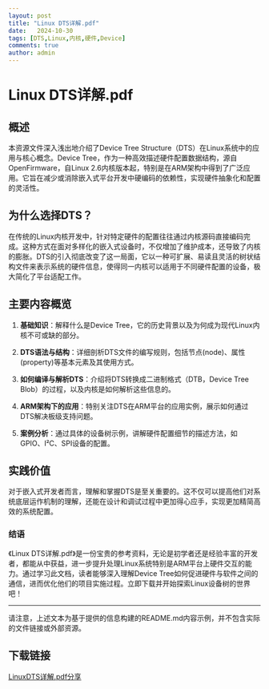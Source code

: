 ```yaml
---
layout: post
title: "Linux DTS详解.pdf"
date:   2024-10-30
tags: [DTS,Linux,内核,硬件,Device]
comments: true
author: admin
---
```

# Linux DTS详解.pdf

## 概述

本资源文件深入浅出地介绍了Device Tree Structure（DTS）在Linux系统中的应用与核心概念。Device Tree，作为一种高效描述硬件配置数据结构，源自OpenFirmware，自Linux 2.6内核版本起，特别是在ARM架构中得到了广泛应用。它旨在减少或消除嵌入式平台开发中硬编码的依赖性，实现硬件抽象化和配置的灵活性。

## 为什么选择DTS？

在传统的Linux内核开发中，针对特定硬件的配置往往通过内核源码直接编码完成。这种方式在面对多样化的嵌入式设备时，不仅增加了维护成本，还导致了内核的膨胀。DTS的引入彻底改变了这一局面，它以一种可扩展、易读且灵活的树状结构文件来表示系统的硬件信息，使得同一内核可以适用于不同硬件配置的设备，极大简化了平台适配工作。

## 主要内容概览

1. **基础知识**：解释什么是Device Tree，它的历史背景以及为何成为现代Linux内核不可或缺的部分。
   
2. **DTS语法与结构**：详细剖析DTS文件的编写规则，包括节点(node)、属性(property)等基本元素及其使用方式。
   
3. **如何编译与解析DTS**：介绍将DTS转换成二进制格式（DTB，Device Tree Blob）的过程，以及内核是如何解析这些信息的。
   
4. **ARM架构下的应用**：特别关注DTS在ARM平台的应用实例，展示如何通过DTS解决板级支持问题。
   
5. **案例分析**：通过具体的设备树示例，讲解硬件配置细节的描述方法，如GPIO、I²C、SPI设备的配置。

## 实践价值

对于嵌入式开发者而言，理解和掌握DTS是至关重要的。这不仅可以提高他们对系统底层运作机制的理解，还能在设计和调试过程中更加得心应手，实现更加精简高效的系统配置。

### 结语

《Linux DTS详解.pdf》是一份宝贵的参考资料，无论是初学者还是经验丰富的开发者，都能从中获益，进一步提升处理Linux系统特别是ARM平台上硬件交互的能力。通过学习此文档，读者能够深入理解Device Tree如何促进硬件与软件之间的通信，进而优化他们的项目实施过程。立即下载并开始探索Linux设备树的世界吧！

---

请注意，上述文本为基于提供的信息构建的README.md内容示例，并不包含实际的文件链接或外部资源。

## 下载链接

[LinuxDTS详解.pdf分享](https://pan.quark.cn/s/bcf313dd1a2c)